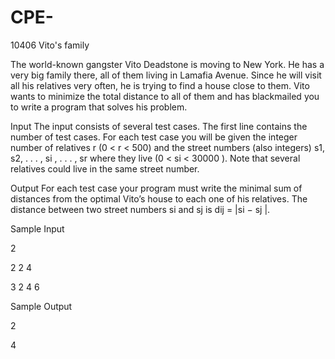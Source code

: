 # CPE- 
10406 Vito's family

The world-known gangster Vito Deadstone is moving to New York. He has a very big family there, all
of them living in Lamafia Avenue. Since he will visit all his relatives very often, he is trying to find a
house close to them.
Vito wants to minimize the total distance to all of them and has blackmailed you to write a program
that solves his problem.

Input
The input consists of several test cases. The first line contains the number of test cases.
For each test case you will be given the integer number of relatives r (0 < r < 500) and the street
numbers (also integers) s1, s2, . . . , si
, . . . , sr where they live (0 < si < 30000 ). Note that several
relatives could live in the same street number.

Output
For each test case your program must write the minimal sum of distances from the optimal Vito’s house
to each one of his relatives. The distance between two street numbers si and sj is dij = |si − sj |.

Sample Input

2

2 2 4

3 2 4 6

Sample Output

2

4
